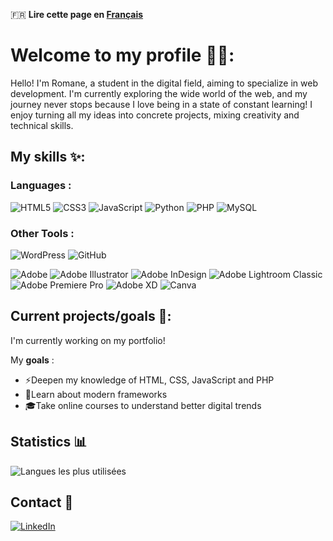 🇫🇷 **Lire cette page en [Français](README_FR.md)**

# Welcome to my profile 👩‍💻:
Hello! I'm Romane, a student in the digital field, aiming to specialize in web development.
I'm currently exploring the wide world of the web, and my journey never stops because I love being in a state of constant learning!
I enjoy turning all my ideas into concrete projects, mixing creativity and technical skills.

## My skills ✨:
### Languages :
![HTML5](https://img.shields.io/badge/html5-%23E34F26.svg?style=for-the-badge&logo=html5&logoColor=white)
![CSS3](https://img.shields.io/badge/css3-%231572B6.svg?style=for-the-badge&logo=css3&logoColor=white)
![JavaScript](https://img.shields.io/badge/javascript-%23323330.svg?style=for-the-badge&logo=javascript&logoColor=%23F7DF1E)
![Python](https://img.shields.io/badge/Python-3776AB?style=for-the-badge&logo=python&logoColor=white)
![PHP](https://img.shields.io/badge/php-%23777BB4.svg?style=for-the-badge&logo=php&logoColor=white)
![MySQL](https://img.shields.io/badge/mysql-4479A1.svg?style=for-the-badge&logo=mysql&logoColor=white)

### Other Tools :
![WordPress](https://img.shields.io/badge/WordPress-%23117AC9.svg?style=for-the-badge&logo=WordPress&logoColor=white)
![GitHub](https://img.shields.io/badge/github-%23121011.svg?style=for-the-badge&logo=github&logoColor=white)

![Adobe](https://img.shields.io/badge/adobe-%23FF0000.svg?style=for-the-badge&logo=adobe&logoColor=white)
![Adobe Illustrator](https://img.shields.io/badge/adobe%20illustrator-%23FF9A00.svg?style=for-the-badge&logo=adobe%20illustrator&logoColor=white)
![Adobe InDesign](https://img.shields.io/badge/Adobe%20InDesign-49021F?style=for-the-badge&logo=adobeindesign&logoColor=white)
![Adobe Lightroom Classic](https://img.shields.io/badge/Adobe%20Lightroom%20Classic-31A8FF.svg?style=for-the-badge&logo=Adobe%20Lightroom%20Classic&logoColor=white)
![Adobe Premiere Pro](https://img.shields.io/badge/Adobe%20Premiere%20Pro-9999FF.svg?style=for-the-badge&logo=Adobe%20Premiere%20Pro&logoColor=white)
![Adobe XD](https://img.shields.io/badge/Adobe%20XD-470137?style=for-the-badge&logo=Adobe%20XD&logoColor=#FF61F6)
![Canva](https://img.shields.io/badge/Canva-%2300C4CC.svg?style=for-the-badge&logo=Canva&logoColor=white)

## Current projects/goals 📂:
I'm currently working on my portfolio!

My **goals** : 
- ⚡Deepen my knowledge of HTML, CSS, JavaScript and PHP
- 🚀Learn about modern frameworks
- 🎓Take online courses to understand better digital trends

## Statistics 📊
![Langues les plus utilisées](https://github-readme-stats.vercel.app/api/top-langs/?username=romanep8&layout=compact&theme=radical)

## Contact 📎
[![LinkedIn](https://img.shields.io/badge/LinkedIn-0077B5?style=for-the-badge&logo=linkedin&logoColor=white)](https://www.linkedin.com/in/romane-pouty/)
